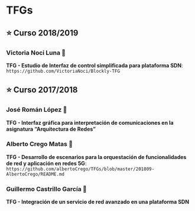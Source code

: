 # TFGs


## :star: Curso 2018/2019
### Victoria Noci Luna :thought_balloon:
**TFG - Estudio de Interfaz de control simplificada para plataforma SDN**: 
`https://github.com/VictoriaNoci/Blockly-TFG`

## :star: Curso 2017/2018
### José Román López :thought_balloon:
**TFG - Interfaz gráfica para interpretación de comunicaciones en la asignatura “Arquitectura de Redes”**

### Alberto Crego Matas :thought_balloon:
**TFG - Desarrollo de escenarios para la orquestación de funcionalidades de red y aplicación en redes 5G**: 
`https://github.com/albertoCrego/TFGs/blob/master/201809-AlbertoCrego/README.md`

### Guillermo Castrillo García :thought_balloon:
**TFG - Integración de un servicio de red avanzado en una plataforma SDN**
